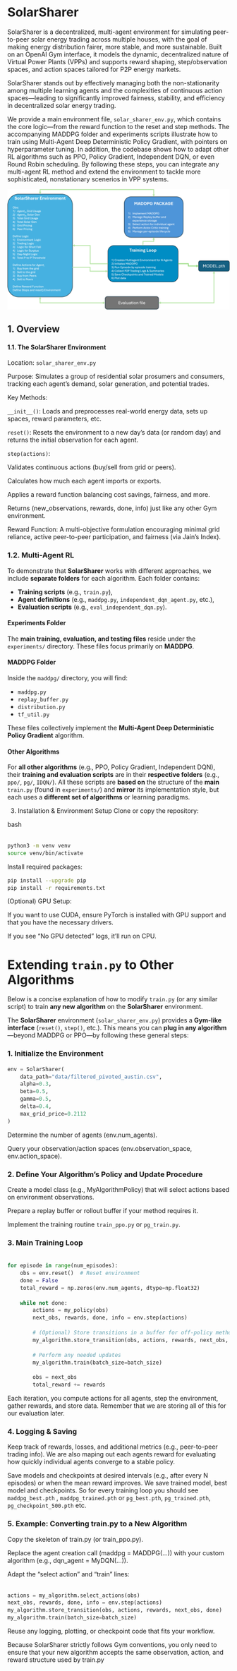 # SolarSharer

SolarSharer is a decentralized, multi-agent environment for simulating peer-to-peer solar energy trading across multiple houses, with the goal of making energy distribution fairer, more stable, and more sustainable. Built on an OpenAI Gym interface, it models the dynamic, decentralized nature of Virtual Power Plants (VPPs) and supports reward shaping, step/observation spaces, and action spaces tailored for P2P energy markets.

SolarSharer stands out by effectively managing both the non-stationarity among multiple learning agents and the complexities of continuous action spaces—leading to significantly improved fairness, stability, and efficiency in decentralized solar energy trading.

We provide a main environment file, `solar_sharer_env.py`, which contains the core logic—from the reward function to the reset and step methods. The accompanying MADDPG folder and experiments scripts illustrate how to train using Multi-Agent Deep Deterministic Policy Gradient, with pointers on hyperparameter tuning. In addition, the codebase shows how to adapt other RL algorithms such as PPO, Policy Gradient, Independent DQN, or even Round Robin scheduling. By following these steps, you can integrate any multi-agent RL method and extend the environment to tackle more sophisticated, nonstationary scenerios in VPP systems.


![Descriptive Alt Text](Image/pipeline_green.png)

## 1. Overview
#### 1.1. The SolarSharer Environment
Location: `solar_sharer_env.py`

Purpose: Simulates a group of residential solar prosumers and consumers, tracking each agent’s demand, solar generation, and potential trades.

Key Methods:

`__init__()`: Loads and preprocesses real-world energy data, sets up spaces, reward parameters, etc.

`reset()`: Resets the environment to a new day’s data (or random day) and returns the initial observation for each agent.

`step(actions)`:

Validates continuous actions (buy/sell from grid or peers).

Calculates how much each agent imports or exports.

Applies a reward function balancing cost savings, fairness, and more.

Returns (new_observations, rewards, done, info) just like any other Gym environment.

Reward Function: A multi-objective formulation encouraging minimal grid reliance, active peer-to-peer participation, and fairness (via Jain’s Index).

### 1.2. Multi-Agent RL

To demonstrate that **SolarSharer** works with different approaches, we include **separate folders** for each algorithm. Each folder contains:
- **Training scripts** (e.g., `train.py`),
- **Agent definitions** (e.g., `maddpg.py`, `independent_dqn_agent.py`, etc.),
- **Evaluation scripts** (e.g., `eval_independent_dqn.py`).

#### Experiments Folder
The **main training, evaluation, and testing files** reside under the `experiments/` directory. These files focus primarily on **MADDPG**. 

#### MADDPG Folder
Inside the `maddpg/` directory, you will find:
- `maddpg.py`
- `replay_buffer.py`
- `distribution.py`
- `tf_util.py`

These files collectively implement the **Multi-Agent Deep Deterministic Policy Gradient** algorithm.

#### Other Algorithms
For **all other algorithms** (e.g., PPO, Policy Gradient, Independent DQN), their **training and evaluation scripts** are in their **respective folders** (e.g., `ppo/`, `pg/`, `IDQN/`). All these scripts are **based on** the structure of the **main** `train.py` (found in `experiments/`) and **mirror** its implementation style, but each uses a **different set of algorithms** or learning paradigms.


3. Installation & Environment Setup
Clone or copy the repository:

bash

```bash

python3 -m venv venv
source venv/bin/activate

```
Install required packages:
```bash
pip install --upgrade pip
pip install -r requirements.txt
```

(Optional) GPU Setup:

If you want to use CUDA, ensure PyTorch is installed with GPU support and that you have the necessary drivers.

If you see “No GPU detected” logs, it’ll run on CPU.

# Extending `train.py` to Other Algorithms

Below is a concise explanation of how to modify `train.py` (or any similar script) to train **any new algorithm** on the **SolarSharer** environment.  

The **SolarSharer** environment (`solar_sharer_env.py`) provides a **Gym-like interface** (`reset()`, `step()`, etc.). This means you can **plug in any algorithm**—beyond MADDPG or PPO—by following these general steps:

### 1. Initialize the Environment
```python
env = SolarSharer(
    data_path="data/filtered_pivoted_austin.csv",
    alpha=0.3, 
    beta=0.5, 
    gamma=0.5, 
    delta=0.4,
    max_grid_price=0.2112
)
```
Determine the number of agents (env.num_agents).

Query your observation/action spaces (env.observation_space, env.action_space).

### 2. Define Your Algorithm’s Policy and Update Procedure
Create a model class (e.g., MyAlgorithmPolicy) that will select actions based on environment observations.

Prepare a replay buffer or rollout buffer if your method requires it.

Implement the training routine  `train_ppo.py` or `pg_train.py`.

### 3. Main Training Loop
```python

for episode in range(num_episodes):
    obs = env.reset()  # Reset environment
    done = False
    total_reward = np.zeros(env.num_agents, dtype=np.float32)

    while not done:
        actions = my_policy(obs)  
        next_obs, rewards, done, info = env.step(actions)

        # (Optional) Store transitions in a buffer for off-policy methods
        my_algorithm.store_transition(obs, actions, rewards, next_obs, done)

        # Perform any needed updates
        my_algorithm.train(batch_size=batch_size)

        obs = next_obs
        total_reward += rewards

```
Each iteration, you compute actions for all agents, step the environment, gather rewards, and store data. Remember that we are storing all of this for our evaluation later.

### 4. Logging & Saving
Keep track of rewards, losses, and additional metrics (e.g., peer-to-peer trading info). We are also maping out each agents reward for evaluating how quickly individual agents converge to a stable policy.

Save models and checkpoints at desired intervals (e.g., after every N episodes) or when the mean reward improves. We save trained model, best model and checkpoints. So for every training loop you should see `maddpg_best.pth` , `maddpg_trained.pth` or `pg_best.pth`, `pg_trained.pth`, `pg_checkpoint_500.pth` etc.

### 5. Example: Converting train.py to a New Algorithm
Copy the skeleton of train.py (or train_ppo.py).

Replace the agent creation call (maddpg = MADDPG(...)) with your custom algorithm (e.g., dqn_agent = MyDQN(...)).

Adapt the “select action” and “train” lines:

``` python

actions = my_algorithm.select_actions(obs)
next_obs, rewards, done, info = env.step(actions)
my_algorithm.store_transition(obs, actions, rewards, next_obs, done)
my_algorithm.train(batch_size=batch_size)
```
Reuse any logging, plotting, or checkpoint code that fits your workflow.

Because SolarSharer strictly follows Gym conventions, you only need to ensure that your new algorithm accepts the same observation, action, and reward structure used by train.py
